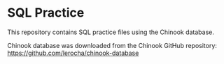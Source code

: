 # SQL Practice

This repository contains SQL practice files using the Chinook database.

Chinook database was downloaded from the Chinook GitHub repository:  
https://github.com/lerocha/chinook-database

